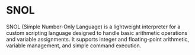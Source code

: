 # SNOL
SNOL (Simple Number-Only Language) is a lightweight interpreter for a custom scripting language designed to handle basic arithmetic operations and variable assignments. It supports integer and floating-point arithmetic, variable management, and simple command execution.
